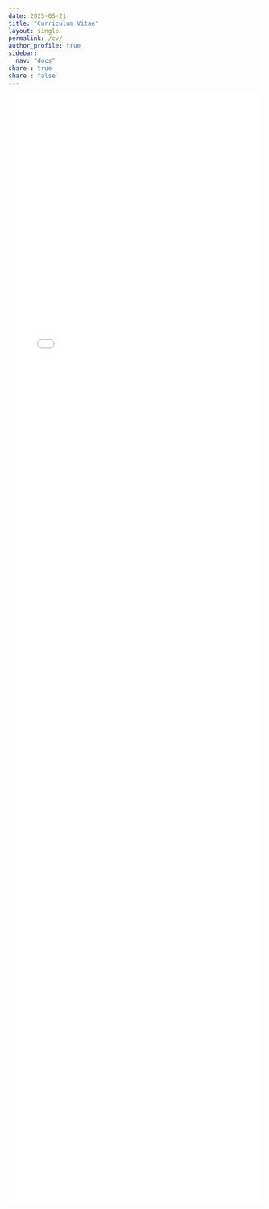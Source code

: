 ```yaml
---
date: 2025-05-21
title: "Curriculum Vitae"
layout: single
permalink: /cv/
author_profile: true
sidebar:
  nav: "docs"
share : true
share : false
---
```


<!--https://github.com/JuneYeop/JuneYeop.github.io/blob/master/assets/CV.pdf-->

<iframe src="/assets/CV.pdf" style="width:100%; height:2200px;" frameborder="0"></iframe>

